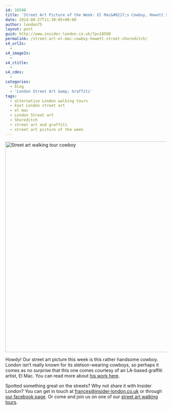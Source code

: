 ```yaml
---
id: 18598
title: 'Street Art Picture of the Week: El Mac&#8217;s Cowboy, Hewett Street, Shoreditch'
date: 2014-08-27T11:30:05+00:00
author: london75
layout: post
guid: http://www.insider-london.co.uk/?p=18598
permalink: /street-art-el-mac-cowboy-hewett-street-shoreditch/
s4_url2s:
  - 
s4_image2s:
  - 
s4_ctitle:
  - 
s4_cdes:
  - 
categories:
  - blog
  - 'London Street Art &amp; Graffiti'
tags:
  - alternative London walking tours
  - East London street art
  - el mac
  - London Street art
  - Shoreditch
  - street art and graffiti
  - street art picture of the week
---
```

[<img class="size-full wp-image-18600 aligncenter" src="http://www.insider-london.co.uk/wp-content/uploads/2014/08/El-Mac-cowboy.jpg" alt="Street art walking tour cowboy " width="569" height="656" />](http://www.insider-london.co.uk/wp-content/uploads/2014/08/El-Mac-cowboy.jpg)
  
Howdy! Our street art picture this week is this rather handsome cowboy. London isn&#8217;t really known for its stetson-wearing cowboys, so perhaps it comes as no surprise that this one comes courtesy of an LA-based graffiti artist, El Mac. You can read more about <a href="http://elmac.net/" target="_blank">his work here</a>.

Spotted something great on the streets? Why not share it with Insider London? You can get in touch at frances@insider-london.co.uk or through <a href="https://www.facebook.com/insiderlondon" target="_blank">our facebook page</a>. Or come and join us on one of our <a href="http://www.insider-london.co.uk/london-graffiti-artists-walking-tours/" target="_blank">street art walking tours</a>.